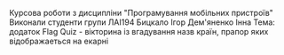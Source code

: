 Курсова роботи з дисципліни "Програмування мобільних пристроїв"
Виконали студенти групи ЛАІ194
Бицкало Ігор
Дем'яненко Інна
Тема: додаток Flag Quiz - вікторина із вгадування назв країн, прапор яких відображаеться на екарні
